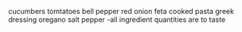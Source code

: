 cucumbers
tomtatoes
bell pepper
red onion
feta
cooked pasta
greek dressing
oregano
salt
pepper
-all ingredient quantities are to taste
